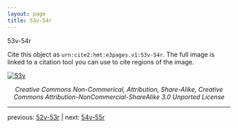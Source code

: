 ```yaml
---
layout: page
title: 53v-54r
---
```


53v-54r

Cite this object as `urn:cite2:hmt:e3pages.v1:53v-54r`. The full image is linked to a citation tool you can use to cite regions of the image.

[![53v](http://www.homermultitext.org/iipsrv?IIIF=/project/homer/pyramidal/deepzoom/hmt/e3bifolio/v1/E3_53v_54r.tif/full/800,/0/default.jpg)](http://www.homermultitext.org/ict2/?urn=urn:cite2:hmt:e3bifolio.v1:E3_53v_54r) 

<p style="text-align: center; font-style: italic;">Creative Commons Non-Commerical, Attribution, Share-Alike, Creative Commons Attribution-NonCommercial-ShareAlike 3.0 Unported License</p>

---

previous: [52v-53r](../52v-53r/) | next: [54v-55r](../54v-55r/)